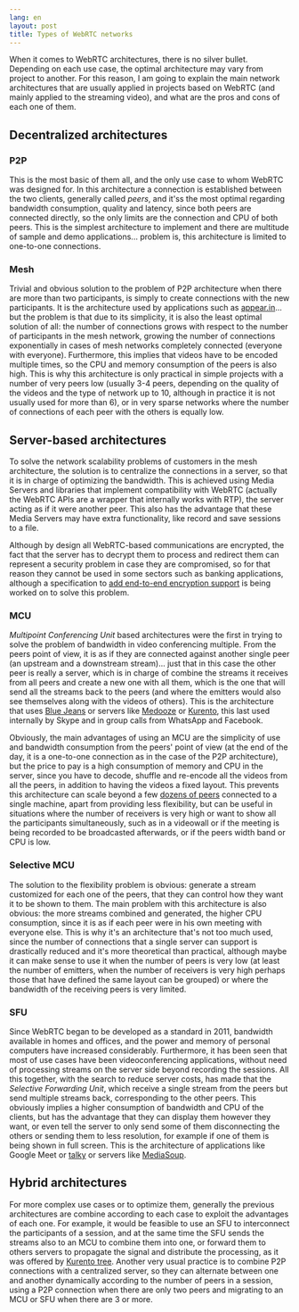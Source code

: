 ```yaml
---
lang: en
layout: post
title: Types of WebRTC networks
---
```


When it comes to WebRTC architectures, there is no silver bullet. Depending on
each use case, the optimal architecture may vary from project to another. For
this reason, I am going to explain the main network architectures that are
usually applied in projects based on WebRTC (and mainly applied to the streaming
video), and what are the pros and cons of each one of them.

## Decentralized architectures

### P2P

This is the most basic of them all, and the only use case to whom WebRTC was
designed for. In this architecture a connection is established between the two
clients, generally called *peers*, and it'ss the most optimal regarding
bandwidth consumption, quality and latency, since both peers are connected
directly, so the only limits are the connection and CPU of both peers. This is
the simplest architecture to implement and there are multitude of sample and
demo applications... problem is, this architecture is limited to one-to-one
connections.

### Mesh

Trivial and obvious solution to the problem of P2P architecture when there are
more than two participants, is simply to create connections with the new
participants. It is the architecture used by applications such as
[appear.in](https://appear.in/)... but the problem is that due to its
simplicity, it is also the least optimal solution of all: the number of
connections grows with respect to the number of participants in the mesh
network, growing the number of connections exponentially in cases of mesh
networks completely connected (everyone with everyone). Furthermore, this
implies that videos have to be encoded multiple times, so the CPU and memory
consumption of the peers is also high. This is why this architecture is only
practical in simple projects with a number of very peers low (usually 3-4 peers,
depending on the quality of the videos and the type of network up to 10,
although in practice it is not usually used for more than 6), or in very
sparse networks where the number of connections of each peer with the others is
equally low.

## Server-based architectures

To solve the network scalability problems of customers in the mesh architecture,
the solution is to centralize the connections in a server, so that it is in
charge of optimizing the bandwidth. This is achieved using Media Servers and
libraries that implement compatibility with WebRTC (actually the WebRTC APIs are
a wrapper that internally works with RTP), the server acting as if it were
another peer. This also has the advantage that these Media Servers may have
extra functionality, like record and save sessions to a file.

Although by design all WebRTC-based communications are encrypted, the fact that
the server has to decrypt them to process and redirect them can represent a
security problem in case they are compromised, so for that reason they cannot be
used in some sectors such as banking applications, although a specification to
[add end-to-end encryption support](https://www.callstats.io/blog/2018/06/01/examining-srtp-double-encryption-procedures-for-selective-forwarding-perc)
is being worked on to solve this problem.

### MCU

*Multipoint Conferencing Unit* based architectures were the first in trying to
solve the problem of bandwidth in video conferencing multiple. From the peers
point of view, it is as if they are connected against another single peer (an
upstream and a downstream stream)... just that in this case the other peer is
really a server, which is in charge of combine the streams it receives from all
peers and create a new one with all them, which is the one that will send all
the streams back to the peers (and where the emitters would also see themselves
along with the videos of others). This is the architecture that uses
[Blue Jeans](http://bluejeans.com/) or servers like
[Medooze](http://www.medooze.com/) or [Kurento](https://www.kurento.org/), this
last used internally by Skype and in group calls from WhatsApp and Facebook.

Obviously, the main advantages of using an MCU are the simplicity of use and
bandwidth consumption from the peers' point of view (at the end of the day, it
is a one-to-one connection as in the case of the P2P architecture), but the
price to pay is a high consumption of memory and CPU in the server, since you
have to decode, shuffle and re-encode all the videos from all the peers, in
addition to having the videos a fixed layout. This prevents this architecture
can scale beyond a few
[dozens of peers](https://www.kurento.org/blog/kurento-media-server-690-libnicer-and-performant)
connected to a single machine, apart from providing less flexibility, but can be
useful in situations where the number of receivers is very high or want to show
all the participants simultaneously, such as in a videowall or if the meeting is
being recorded to be broadcasted afterwards, or if the peers width band or CPU
is low.

### Selective MCU

The solution to the flexibility problem is obvious: generate a stream customized
for each one of the peers, that they can control how they want it to be shown to
them. The main problem with this architecture is also obvious: the more streams
combined and generated, the higher CPU consumption, since it is as if each peer
were in his own meeting with everyone else. This is why it's an architecture
that's not too much used, since the number of connections that a single server
can support is drastically reduced and it's more theoretical than practical,
although maybe it can make sense to use it when the number of peers is very low
(at least the number of emitters, when the number of receivers is very high
perhaps those that have defined the same layout can be grouped) or where the
bandwidth of the receiving peers is very limited.

### SFU

Since WebRTC began to be developed as a standard in 2011, bandwidth available in
homes and offices, and the power and memory of personal computers have increased
considerably. Furthermore, it has been seen that most of use cases have been
videoconferencing applications, without need of processing streams on the server
side beyond recording the sessions. All this together, with the search to reduce
server costs, has made that the *Selective Forwarding Unit*, which receive a
single stream from the peers but send multiple streams back, corresponding to
the other peers. This obviously implies a higher consumption of bandwidth and
CPU of the clients, but has the advantage that they can display them however
they want, or even tell the server to only send some of them disconnecting the
others or sending them to less resolution, for example if one of them is being
shown in full screen. This is the architecture of applications like Google Meet
or [talky](https://talky.io) or servers like [MediaSoup](https://mediasoup.org).

## Hybrid architectures

For more complex use cases or to optimize them, generally the previous
architectures are combine according to each case to exploit the advantages of
each one. For example, it would be feasible to use an SFU to interconnect the
participants of a session, and at the same time the SFU sends the streams also
to an MCU to combine them into one, or forward them to others servers to
propagate the signal and distribute the processing, as it was offered by
[Kurento tree](https://github.com/Kurento/kurento-tree). Another very usual
practice is to combine P2P connections with a centralized server, so they can
alternate between one and another dynamically according to the number of peers
in a session, using a P2P connection when there are only two peers and migrating
to an MCU or SFU when there are 3 or more.
